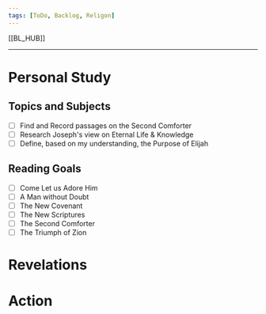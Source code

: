 ```yaml
---
tags: [ToDo, Backlog, Religon]
---
```

[[BL_HUB]]

---
# Personal Study
## Topics and Subjects
- [ ] Find and Record passages on the Second Comforter
- [ ] Research Joseph's view on Eternal Life & Knowledge
- [ ] Define, based on my understanding, the Purpose of Elijah

## Reading Goals
- [ ] Come Let us Adore Him
- [ ] A Man without Doubt
- [ ] The New Covenant
- [ ] The New Scriptures
- [ ] The Second Comforter
- [ ] The Triumph of Zion
# Revelations


# Action
